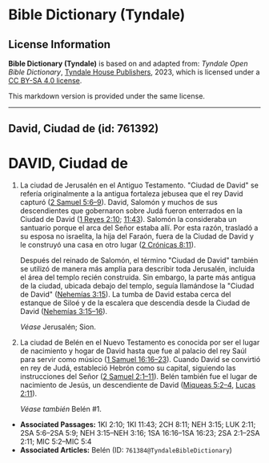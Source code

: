 # Bible Dictionary (Tyndale)

## License Information

**Bible Dictionary (Tyndale)** is based on and adapted from: _Tyndale Open Bible Dictionary_, [Tyndale House Publishers](https://tyndaleopenresources.com/), 2023, which is licensed under a [CC BY-SA 4.0 license](https://creativecommons.org/licenses/by-sa/4.0/legalcode.en).

This markdown version is provided under the same license.



--------------------------------

## David, Ciudad de (id: 761392)

DAVID, Ciudad de
================

1. La ciudad de Jerusalén en el Antiguo Testamento. "Ciudad de David" se refería originalmente a la antigua fortaleza jebusea que el rey David capturó ([2 Samuel 5:6–9](https://ref.ly/2Sam5:6-2Sam5:9)). David, Salomón y muchos de sus descendientes que gobernaron sobre Judá fueron enterrados en la Ciudad de David ([1 Reyes 2:10](https://ref.ly/1Kgs2:10); [11:43](https://ref.ly/1Kgs11:43)). Salomón la consideraba un santuario porque el arca del Señor estaba allí. Por esta razón, trasladó a su esposa no israelita, la hija del Faraón, fuera de la Ciudad de David y le construyó una casa en otro lugar ([2 Crónicas 8:11](https://ref.ly/2Chr8:11)).

    Después del reinado de Salomón, el término "Ciudad de David" también se utilizó de manera más amplia para describir toda Jerusalén, incluida el área del templo recién construida. Sin embargo, la parte más antigua de la ciudad, ubicada debajo del templo, seguía llamándose la "Ciudad de David" ([Nehemías 3:15](https://ref.ly/Neh3:15)). La tumba de David estaba cerca del estanque de Siloé y de la escalera que descendía desde la Ciudad de David ([Nehemías 3:15–16](https://ref.ly/Neh3:15-Neh3:16)).

    *Véase* Jerusalén; Sion.

2. La ciudad de Belén en el Nuevo Testamento es conocida por ser el lugar de nacimiento y hogar de David hasta que fue al palacio del rey Saúl para servir como músico ([1 Samuel 16:16–23](https://ref.ly/1Sam16:16-1Sam16:23)). Cuando David se convirtió en rey de Judá, estableció Hebrón como su capital, siguiendo las instrucciones del Señor ([2 Samuel 2:1–11](https://ref.ly/2Sam2:1-2Sam2:11)). Belén también fue el lugar de nacimiento de Jesús, un descendiente de David ([Miqueas 5:2–4,](https://ref.ly/Mic5:2-Mic5:4) [Lucas 2:11](https://ref.ly/Luke2:11)).

    *Véase también* Belén \#1.

* **Associated Passages:** 1KI 2:10; 1KI 11:43; 2CH 8:11; NEH 3:15; LUK 2:11; 2SA 5:6–2SA 5:9; NEH 3:15–NEH 3:16; 1SA 16:16–1SA 16:23; 2SA 2:1–2SA 2:11; MIC 5:2–MIC 5:4
* **Associated Articles:** Belén (ID: `761384@TyndaleBibleDictionary`)

